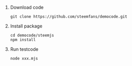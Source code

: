 1. Download code
   ```
   git clone https://github.com/steemfans/democode.git
   ```
2. Install package
   ```
   cd democode/steemjs
   npm install
   ```
3. Run testcode
   ```
   node xxx.mjs
   ```
